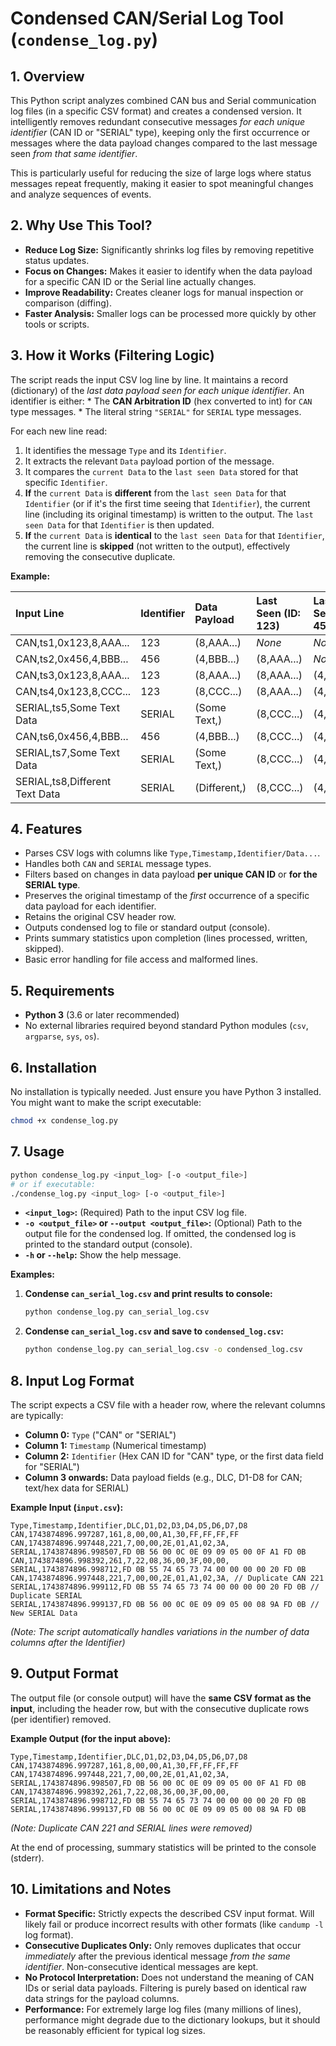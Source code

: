 # Condensed CAN/Serial Log Tool (`condense_log.py`)

## 1. Overview

This Python script analyzes combined CAN bus and Serial communication log files (in a specific CSV format) and creates a condensed version. It intelligently removes redundant consecutive messages *for each unique identifier* (CAN ID or "SERIAL" type), keeping only the first occurrence or messages where the data payload changes compared to the last message seen *from that same identifier*.

This is particularly useful for reducing the size of large logs where status messages repeat frequently, making it easier to spot meaningful changes and analyze sequences of events.

## 2. Why Use This Tool?

*   **Reduce Log Size:** Significantly shrinks log files by removing repetitive status updates.
*   **Focus on Changes:** Makes it easier to identify when the data payload for a specific CAN ID or the Serial line actually changes.
*   **Improve Readability:** Creates cleaner logs for manual inspection or comparison (diffing).
*   **Faster Analysis:** Smaller logs can be processed more quickly by other tools or scripts.

## 3. How it Works (Filtering Logic)

The script reads the input CSV log line by line. It maintains a record (dictionary) of the *last data payload seen for each unique identifier*. An identifier is either:
    *   The **CAN Arbitration ID** (hex converted to int) for `CAN` type messages.
    *   The literal string `"SERIAL"` for `SERIAL` type messages.

For each new line read:
1.  It identifies the message `Type` and its `Identifier`.
2.  It extracts the relevant `Data` payload portion of the message.
3.  It compares the `current Data` to the `last seen Data` stored for that specific `Identifier`.
4.  **If** the `current Data` is **different** from the `last seen Data` for that `Identifier` (or if it's the first time seeing that `Identifier`), the current line (including its original timestamp) is written to the output. The `last seen Data` for that `Identifier` is then updated.
5.  **If** the `current Data` is **identical** to the `last seen Data` for that `Identifier`, the current line is **skipped** (not written to the output), effectively removing the consecutive duplicate.

**Example:**

| Input Line                     | Identifier | Data Payload | Last Seen (ID: 123) | Last Seen (ID: 456) | Action       | Output Line                    |
| :----------------------------- | :--------- | :----------- | :------------------ | :------------------ | :----------- | :----------------------------- |
| CAN,ts1,0x123,8,AAA...        | 123        | (8,AAA...)   | *None*              | *None*              | **Keep**     | CAN,ts1,0x123,8,AAA...        |
| CAN,ts2,0x456,4,BBB...        | 456        | (4,BBB...)   | (8,AAA...)          | *None*              | **Keep**     | CAN,ts2,0x456,4,BBB...        |
| CAN,ts3,0x123,8,AAA...        | 123        | (8,AAA...)   | (8,AAA...)          | (4,BBB...)          | **Skip**     | *(No output)*                  |
| CAN,ts4,0x123,8,CCC...        | 123        | (8,CCC...)   | (8,AAA...)          | (4,BBB...)          | **Keep**     | CAN,ts4,0x123,8,CCC...        |
| SERIAL,ts5,Some Text Data     | SERIAL     | (Some Text,) | (8,CCC...)          | (4,BBB...)          | **Keep**     | SERIAL,ts5,Some Text Data     |
| CAN,ts6,0x456,4,BBB...        | 456        | (4,BBB...)   | (8,CCC...)          | (4,BBB...)          | **Skip**     | *(No output)*                  |
| SERIAL,ts7,Some Text Data     | SERIAL     | (Some Text,) | (8,CCC...)          | (4,BBB...)          | **Skip**     | *(No output)*                  |
| SERIAL,ts8,Different Text Data| SERIAL     | (Different,)| (8,CCC...)          | (4,BBB...)          | **Keep**     | SERIAL,ts8,Different Text Data|

## 4. Features

*   Parses CSV logs with columns like `Type,Timestamp,Identifier/Data...`.
*   Handles both `CAN` and `SERIAL` message types.
*   Filters based on changes in data payload **per unique CAN ID** or **for the SERIAL type**.
*   Preserves the original timestamp of the *first* occurrence of a specific data payload for each identifier.
*   Retains the original CSV header row.
*   Outputs condensed log to file or standard output (console).
*   Prints summary statistics upon completion (lines processed, written, skipped).
*   Basic error handling for file access and malformed lines.

## 5. Requirements

*   **Python 3** (3.6 or later recommended)
*   No external libraries required beyond standard Python modules (`csv`, `argparse`, `sys`, `os`).

## 6. Installation

No installation is typically needed. Just ensure you have Python 3 installed. You might want to make the script executable:

```bash
chmod +x condense_log.py
```

## 7. Usage

```bash
python condense_log.py <input_log> [-o <output_file>]
# or if executable:
./condense_log.py <input_log> [-o <output_file>]
```

*   **`<input_log>`:** (Required) Path to the input CSV log file.
*   **`-o <output_file>` or `--output <output_file>`:** (Optional) Path to the output file for the condensed log. If omitted, the condensed log is printed to the standard output (console).
*   **`-h` or `--help`:** Show the help message.

**Examples:**

1.  **Condense `can_serial_log.csv` and print results to console:**
    ```bash
    python condense_log.py can_serial_log.csv
    ```

2.  **Condense `can_serial_log.csv` and save to `condensed_log.csv`:**
    ```bash
    python condense_log.py can_serial_log.csv -o condensed_log.csv
    ```

## 8. Input Log Format

The script expects a CSV file with a header row, where the relevant columns are typically:

*   **Column 0:** `Type` ("CAN" or "SERIAL")
*   **Column 1:** `Timestamp` (Numerical timestamp)
*   **Column 2:** `Identifier` (Hex CAN ID for "CAN" type, or the first data field for "SERIAL")
*   **Column 3 onwards:** Data payload fields (e.g., DLC, D1-D8 for CAN; text/hex data for SERIAL)

**Example Input (`input.csv`):**

```csv
Type,Timestamp,Identifier,DLC,D1,D2,D3,D4,D5,D6,D7,D8
CAN,1743874896.997287,161,8,00,00,A1,30,FF,FF,FF,FF
CAN,1743874896.997448,221,7,00,00,2E,01,A1,02,3A,
SERIAL,1743874896.998507,FD 0B 56 00 0C 0E 09 09 05 00 0F A1 FD 0B
CAN,1743874896.998392,261,7,22,08,36,00,3F,00,00,
SERIAL,1743874896.998712,FD 0B 55 74 65 73 74 00 00 00 00 20 FD 0B
CAN,1743874896.997448,221,7,00,00,2E,01,A1,02,3A, // Duplicate CAN 221
SERIAL,1743874896.999112,FD 0B 55 74 65 73 74 00 00 00 00 20 FD 0B // Duplicate SERIAL
SERIAL,1743874896.999137,FD 0B 56 00 0C 0E 09 09 05 00 08 9A FD 0B // New SERIAL Data
```

*(Note: The script automatically handles variations in the number of data columns after the Identifier)*

## 9. Output Format

The output file (or console output) will have the **same CSV format as the input**, including the header row, but with the consecutive duplicate rows (per identifier) removed.

**Example Output (for the input above):**

```csv
Type,Timestamp,Identifier,DLC,D1,D2,D3,D4,D5,D6,D7,D8
CAN,1743874896.997287,161,8,00,00,A1,30,FF,FF,FF,FF
CAN,1743874896.997448,221,7,00,00,2E,01,A1,02,3A,
SERIAL,1743874896.998507,FD 0B 56 00 0C 0E 09 09 05 00 0F A1 FD 0B
CAN,1743874896.998392,261,7,22,08,36,00,3F,00,00,
SERIAL,1743874896.998712,FD 0B 55 74 65 73 74 00 00 00 00 20 FD 0B
SERIAL,1743874896.999137,FD 0B 56 00 0C 0E 09 09 05 00 08 9A FD 0B
```
*(Note: Duplicate CAN 221 and SERIAL lines were removed)*

At the end of processing, summary statistics will be printed to the console (stderr).

## 10. Limitations and Notes

*   **Format Specific:** Strictly expects the described CSV input format. Will likely fail or produce incorrect results with other formats (like `candump -l` log format).
*   **Consecutive Duplicates Only:** Only removes duplicates that occur *immediately* after the previous identical message *from the same identifier*. Non-consecutive identical messages are kept.
*   **No Protocol Interpretation:** Does not understand the meaning of CAN IDs or serial data payloads. Filtering is purely based on identical raw data strings for the payload columns.
*   **Performance:** For extremely large log files (many millions of lines), performance might degrade due to the dictionary lookups, but it should be reasonably efficient for typical log sizes.
